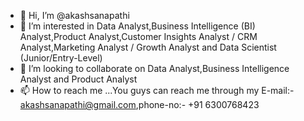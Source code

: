 - 👋 Hi, I’m @akashsanapathi
- 👀 I’m interested in Data Analyst,Business Intelligence (BI) Analyst,Product Analyst,Customer Insights Analyst / CRM Analyst,Marketing Analyst / Growth Analyst and Data Scientist (Junior/Entry-Level)
- 💞️ I’m looking to collaborate on Data Analyst,Business Intelligence Analyst and Product Analyst
- 📫 How to reach me ...You guys can reach me through my E-mail:- akashsanapathi@gmail.com,phone-no:- +91 6300768423

<!---
akashsanapathi/akashsanapathi is a ✨ special ✨ repository because its `README.md` (this file) appears on your GitHub profile.
You can click the Preview link to take a look at your changes.
--->
